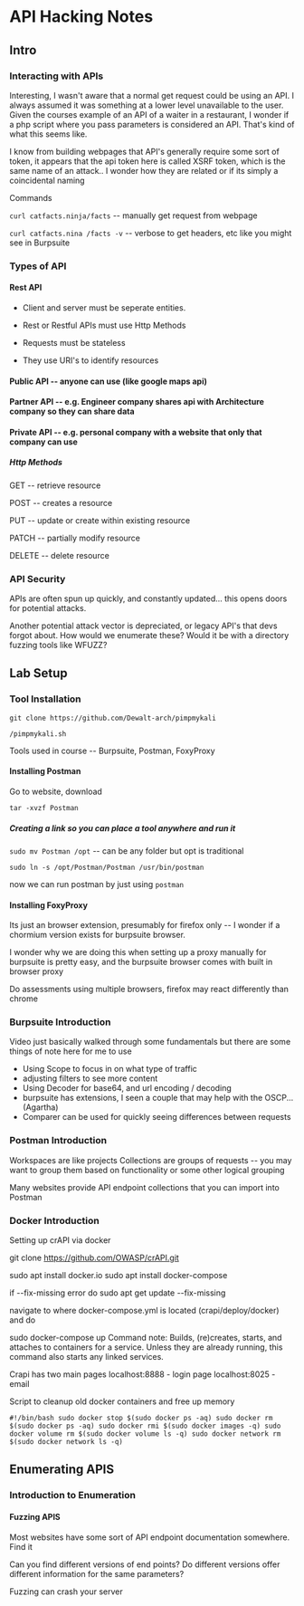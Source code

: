 # API Hacking Notes

## Intro

### Interacting with APIs

Interesting, I wasn't aware that a normal get request could be using an API. I always assumed it was something at a lower level unavailable to the user.
Given the courses example of an API of a waiter in a restaurant, I wonder if a php script where you pass parameters is considered an API.
That's kind of what this seems like.

I know from building webpages that API's generally require some sort of token, it appears that the api token here is called
XSRF token, which is the same name of an attack.. I wonder how they are related or if its simply a coincidental naming

Commands

`curl catfacts.ninja/facts` -- manually get request from webpage

`curl catfacts.nina /facts -v` -- verbose to get headers, etc like you might see in Burpsuite

### Types of API


#### Rest API

- Client and server must be seperate entities.

- Rest or Restful APIs must use Http Methods

- Requests must be stateless
  
- They use URI's to identify resources
  
#### Public API -- anyone can use (like google maps api)

#### Partner API -- e.g. Engineer company shares api with Architecture company so they can share data

#### Private API -- e.g. personal company with a website that only that company can use

##### Http Methods

GET -- retrieve resource

POST -- creates a resource

PUT -- update or create within existing resource

PATCH -- partially modify resource

DELETE -- delete resource

### API Security

APIs are often spun up quickly, and constantly updated... this opens doors for potential attacks.

Another potential attack vector is depreciated, or legacy API's that devs forgot about. How would we enumerate these? Would it be with a directory fuzzing tools like WFUZZ?

## Lab Setup

### Tool Installation

`git clone https://github.com/Dewalt-arch/pimpmykali`

`/pimpmykali.sh`

Tools used in course -- Burpsuite, Postman, FoxyProxy

#### Installing Postman

Go to website, download

`tar -xvzf Postman`


##### Creating a link so you can place a tool anywhere and run it 

`sudo mv Postman /opt` -- can be any folder but opt is traditional

`sudo ln -s /opt/Postman/Postman /usr/bin/postman`

now we can run postman by just using `postman`

#### Installing FoxyProxy

Its just an browser extension, presumably for firefox only -- I wonder if a chormium version exists for burpsuite browser.

I wonder why we are doing this when setting up a proxy manually for burpsuite is pretty easy, and the burpsuite browser comes with built in browser proxy

Do assessments using multiple browsers, firefox may react differently than chrome


### Burpsuite Introduction

Video just basically walked through some fundamentals but there are some things of note here for me to use
- Using Scope to focus in on what type of traffic
- adjusting filters to see more content
- Using Decoder for base64, and url encoding / decoding
- burpsuite has extensions, I seen a couple that may help with the OSCP... (Agartha)
- Comparer can be used for quickly seeing differences between requests

### Postman Introduction

Workspaces are like projects
Collections are groups of requests -- you may want to group them based on functionality or some other logical grouping

Many websites provide API endpoint collections that you can import into Postman

### Docker Introduction
Setting up crAPI via docker

git clone https://github.com/OWASP/crAPI.git

sudo apt install docker.io
sudo apt install docker-compose

if --fix-missing error do sudo apt get update --fix-missing

navigate to where docker-compose.yml is located (crapi/deploy/docker) and do

sudo docker-compose up
Command note: Builds, (re)creates, starts, and attaches to containers for a service.
Unless they are already running, this command also starts any linked services.

Crapi has two main pages
localhost:8888 - login page
localhost:8025 - email

Script to cleanup old docker containers and free up memory

`#!/bin/bash
sudo docker stop $(sudo docker ps -aq)
sudo docker rm $(sudo docker ps -aq)
sudo docker rmi $(sudo docker images -q)
sudo docker volume rm $(sudo docker volume ls -q)
sudo docker network rm $(sudo docker network ls -q)`

## Enumerating APIS

### Introduction to Enumeration

#### Fuzzing APIS

Most websites have some sort of API endpoint documentation somewhere. Find it

Can you find different versions of end points? Do different versions offer different information for the same parameters?

Fuzzing can crash your server




